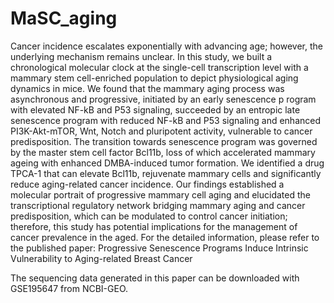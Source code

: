 # MaSC_aging
Cancer incidence escalates exponentially with advancing age; however, the underlying mechanism remains unclear. In this study, we built a chronological molecular clock at the single-cell transcription level with a mammary stem cell-enriched population to depict physiological aging dynamics in mice. We found that the mammary aging process was asynchronous and progressive, initiated by an early senescence p rogram with elevated NF-kB and P53 signaling, succeeded by an entropic late senescence program with reduced NF-kB and P53 signaling and enhanced PI3K-Akt-mTOR, Wnt, Notch and pluripotent activity, vulnerable to cancer predisposition. The transition towards senescence program was governed by the master stem cell factor Bcl11b, loss of which accelerated mammary ageing with enhanced DMBA-induced tumor formation. We identified a drug TPCA-1 that can elevate Bcl11b, rejuvenate mammary cells and significantly reduce aging-related cancer incidence. Our findings established a molecular portrait of progressive mammary cell aging and elucidated the transcriptional regulatory network bridging mammary aging and cancer predisposition, which can be modulated to control cancer initiation; therefore, this study has potential implications for the management of cancer prevalence in the aged.
For the detailed information, please refer to the published paper: Progressive Senescence Programs Induce Intrinsic Vulnerability to Aging-related Breast Cancer

The sequencing data generated in this paper can be downloaded with GSE195647 from NCBI-GEO.

